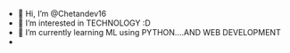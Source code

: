 - 👋 Hi, I’m @Chetandev16
- 👀 I’m interested in TECHNOLOGY :D
- 🌱 I’m currently learning ML using PYTHON....AND WEB DEVELOPMENT 
- 
<!---
Chetandev16/Chetandev16 is a ✨ special ✨ repository because its `README.md` (this file) appears on your GitHub profile.
You can click the Preview link to take a look at your changes.
--->
